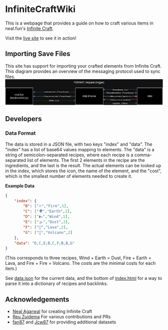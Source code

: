 # InfiniteCraftWiki

This is a webpage that provides a guide on how to craft various items in neal.fun's [Infinite Craft](https://neal.fun/infinite-craft/).

Visit the [live site](https://expitau.github.io/InfiniteCraftWiki/) to see it in action!

## Importing Save Files

This site has support for importing your crafted elements from Infinite Craft. This diagram provides an overview of the messaging protocol used to sync files.
![sync diagram](docs/syncDiagram.png)

## Developers

### Data Format
The data is stored in a JSON file, with two keys "index" and "data". The "index" has a list of base64 values mapping to elements. The "data" is a string of semicolon-separated recipes, where each recipe is a comma-separated list of elements. The first 2 elements in the recipe are the ingredients, and the last is the result. The actual elements can be looked up in the index, which stores the icon, the name of the element, and the "cost", which is the smallest number of elements needed to create it.

**Example Data**
```json
{
    "index": {
        "B": ["🔥","Fire",1],
        "C": ["🌍","Earth",1],
        "D": ["🌬️","Wind",1],
        "E": ["🌫️","Dust",2],
        "F": ["🌋","Lava",2],
        "G": ["🌋","Volcano",2]
    },
    "data": "D,C,E;B,C,F;B,B,G"
}
```

(This corresponds to three recipes, Wind + Earth = Dust, Fire + Earth = Lava, and Fire + Fire = Volcano. The costs are the minimal costs for each item.)

See [data.json](web/data/data.json) for the current data, and the bottom of [index.html](web/index.html) for a way to parse it into a dictionary of recipes and backlinks. 

## Acknowledgements
- [Neal Agarwal](https://neal.fun/) for creating Infinite Craft
- [Reu Zuidema](https://github.com/reumarks) For various contributions and PRs
- [fan87](https://github.com/fan87) and [Jcw87](https://github.com/Jcw87) for providing additional datasets
